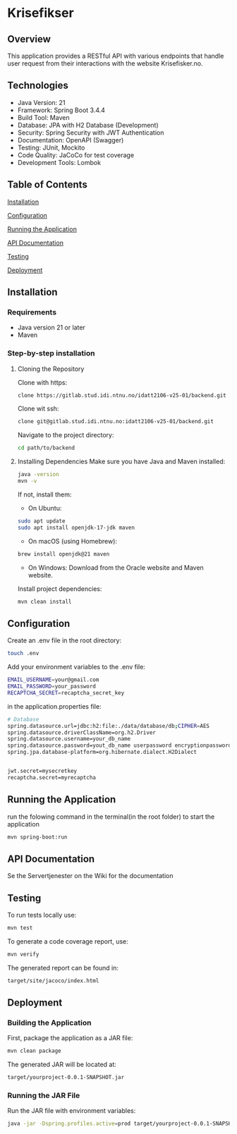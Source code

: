    # Krisefikser

## Overview

This application provides a RESTful API with various endpoints that handle user request from their interactions with the website Krisefisker.no.

## Technologies
- Java Version: 21
- Framework: Spring Boot 3.4.4
- Build Tool: Maven
- Database: JPA with H2 Database (Development)
- Security: Spring Security with JWT Authentication
- Documentation: OpenAPI (Swagger)
- Testing: JUnit, Mockito
- Code Quality: JaCoCo for test coverage
- Development Tools: Lombok


## Table of Contents
[Installation](#installation)

[Configuration](#configuration)

[Running the Application](#running-the-application)

[API Documentation](#api-documentation)

[Testing](#testing)

[Deployment](#deployment)


## Installation
### Requirements
- Java version 21 or later
- Maven
### Step-by-step installation
1. Cloning the Repository

   Clone with https:
   ```bash
   clone https://gitlab.stud.idi.ntnu.no/idatt2106-v25-01/backend.git
   ```
   
   Clone wit ssh:
   ```bash
   clone git@gitlab.stud.idi.ntnu.no:idatt2106-v25-01/backend.git
   ```
   
   Navigate to the project directory:
   ```bash
   cd path/to/backend
   ```

2. Installing Dependencies
   Make sure you have Java and Maven installed:

   ```bash
   java -version
   mvn -v
   ```
   
   If not, install them:
   - On Ubuntu:
   
   ```bash
   sudo apt update
   sudo apt install openjdk-17-jdk maven
   ```
   
   - On macOS (using Homebrew):
   ```bash
   brew install openjdk@21 maven
   ```
   - On Windows: Download from the Oracle website and Maven website.

   Install project dependencies:
   ```bash
   mvn clean install
   ```

## Configuration
Create an .env file in the root directory:
```bash
touch .env
```
Add your environment variables to the .env file:
```bash
EMAIL_USERNAME=your@gmail.com
EMAIL_PASSWORD=your_password
RECAPTCHA_SECRET=recaptcha_secret_key
```
in the application.properties file:
```bash
# Database
spring.datasource.url=jdbc:h2:file:./data/database/db;CIPHER=AES
spring.datasource.driverClassName=org.h2.Driver
spring.datasource.username=your_db_name
spring.datasource.password=yout_db_name userpassword encryptionpassword(optional but recomended)
spring.jpa.database-platform=org.hibernate.dialect.H2Dialect


jwt.secret=mysecretkey
recaptcha.secret=myrecaptcha
```

## Running the Application
run the folowing command in the terminal(in the root folder) to start the application
```bash
mvn spring-boot:run
```

## API Documentation
Se the Servertjenester on the Wiki for the documentation

## Testing
To run tests locally use:
```bash
mvn test
```
To generate a code coverage report, use:
```bash
mvn verify
```
The generated report can be found in:
```bash
target/site/jacoco/index.html
```

## Deployment
### Building the Application
First, package the application as a JAR file:

```bash
mvn clean package
```
The generated JAR will be located at:
```bash
target/yourproject-0.0.1-SNAPSHOT.jar
```

### Running the JAR File
Run the JAR file with environment variables:
```bash
java -jar -Dspring.profiles.active=prod target/yourproject-0.0.1-SNAPSHOT.jar
```
